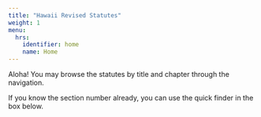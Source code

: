 ```yaml
---
title: "Hawaii Revised Statutes"
weight: 1
menu:
  hrs:
    identifier: home
    name: Home
---
```


Aloha! You may browse the statutes by title and chapter through the navigation.

If you know the section number already, you can use the quick finder in the box below.